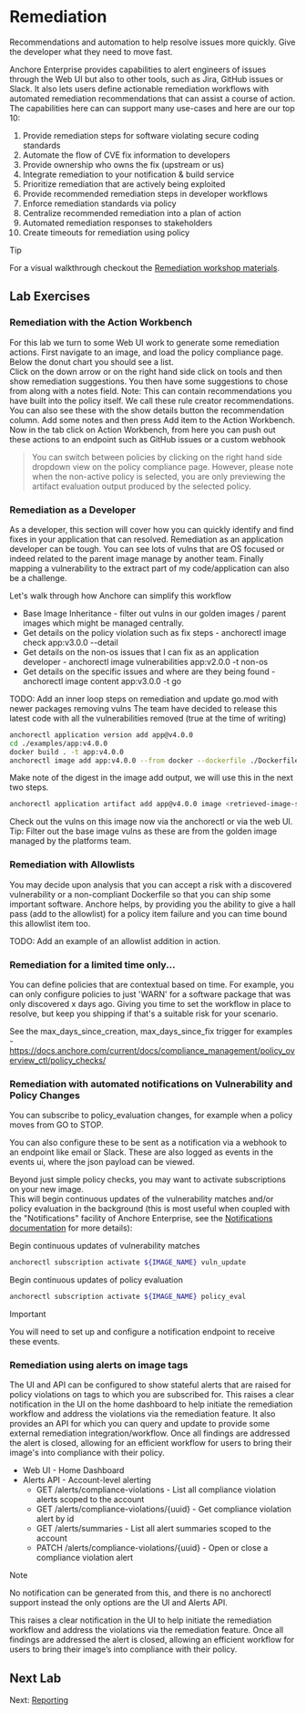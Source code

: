 # Remediation

Recommendations and automation to help resolve issues more quickly. Give the developer what they need to move fast.

Anchore Enterprise provides capabilities to alert engineers of issues through the Web UI but also to other tools, such as Jira, GitHub issues or Slack. 
It also lets users define actionable remediation workflows with automated remediation recommendations that can assist a course of action. 
The capabilities here can can support many use-cases and here are our top 10:

1. Provide remediation steps for software violating secure coding standards
2. Automate the flow of CVE fix information to developers
3. Provide ownership who owns the fix (upstream or us)
4. Integrate remediation to your notification & build service
5. Prioritize remediation that are actively being exploited
6. Provide recommended remediation steps in developer workflows
7. Enforce remediation standards via policy
8. Centralize recommended remediation into a plan of action
9. Automated remediation responses to stakeholders
10. Create timeouts for remediation using policy

> [!TIP]
> For a visual walkthrough checkout the [Remediation workshop materials](https://viperr.anchore.com/remediation/).

## Lab Exercises

### Remediation with the Action Workbench

For this lab we turn to some Web UI work to generate some remediation actions.
First navigate to an image, and load the policy compliance page. Below the donut chart you should see a list.  
Click on the down arrow or on the right hand side click on tools and then show remediation suggestions.
You then have some suggestions to chose from along with a notes field. Note: This can contain recommendations you have built into the policy itself. 
We call these rule creator recommendations. You can also see these with the show details button the recommendation column.
Add some notes and then press Add item to the Action Workbench.
Now in the tab click on Action Workbench, from here you can push out these actions to an endpoint such as GitHub issues or a custom webhook

> You can switch between policies by clicking on the right hand side dropdown view on the policy compliance page. 
> However, please note when the non-active policy is selected, you are only previewing the artifact evaluation output produced by the selected policy.

### Remediation as a Developer

As a developer, this section will cover how you can quickly identify and find fixes in your application that can resolved.
Remediation as an application developer can be tough. You can see lots of vulns that are OS focused or indeed related to the parent image manage by another team.
Finally mapping a vulnerability to the extract part of my code/application can also be a challenge. 

Let's walk through how Anchore can simplify this workflow

- Base Image Inheritance - filter out vulns in our golden images / parent images which might be managed centrally.
- Get details on the policy violation such as fix steps - anchorectl image check app:v3.0.0 --detail
- Get details on the non-os issues that I can fix as an application developer - anchorectl image vulnerabilities app:v2.0.0 -t non-os
- Get details on the specific issues and where are they being found - anchorectl image content app:v3.0.0 -t go

TODO: Add an inner loop steps on remediation and update go.mod with newer packages removing vulns
The team have decided to release this latest code with all the vulnerabilities removed (true at the time of writing)
```bash
anchorectl application version add app@v4.0.0
cd ./examples/app:v4.0.0
docker build . -t app:v4.0.0
anchorectl image add app:v4.0.0 --from docker --dockerfile ./Dockerfile --force
```
Make note of the digest in the image add output, we will use this in the next two steps.
```bash
anchorectl application artifact add app@v4.0.0 image <retrieved-image-sha>
```
Check out the vulns on this image now via the anchorectl or via the web UI. Tip: Filter out the base image vulns as these are from the golden image managed by the platforms team.

### Remediation with Allowlists

You may decide upon analysis that you can accept a risk with a discovered vulnerability or a non-compliant Dockerfile so that you can ship some important software.
Anchore helps, by providing you the ability to give a hall pass (add to the allowlist) for a policy item failure and you can time bound this allowlist item too.

TODO: Add an example of an allowlist addition in action.

### Remediation for a limited time only...

You can define policies that are contextual based on time.
For example, you can only configure policies to just 'WARN' for a software package that was only discovered x days ago.
Giving you time to set the workflow in place to resolve, but keep you shipping if that's a suitable risk for your scenario.

See the max_days_since_creation, max_days_since_fix trigger for examples - https://docs.anchore.com/current/docs/compliance_management/policy_overview_ctl/policy_checks/

### Remediation with automated notifications on Vulnerability and Policy Changes

You can subscribe to policy_evaluation changes, for example when a policy moves from GO to STOP.

You can also configure these to be sent as a notification via a webhook to an endpoint like email or Slack.
These are also logged as events in the events ui, where the json payload can be viewed.

Beyond just simple policy checks, you may want to activate subscriptions on your new image.  
This will begin continuous updates of the vulnerability matches and/or policy evaluation in the background (this is most useful when coupled with the "Notifications" facility of Anchore Enterprise, see the [Notifications documentation](https://docs.anchore.com/current/docs/configuration/notifications/) for more details):

Begin continuous updates of vulnerability matches
```bash
anchorectl subscription activate ${IMAGE_NAME} vuln_update
```

Begin continuous updates of policy evaluation
```bash
anchorectl subscription activate ${IMAGE_NAME} policy_eval   
```
> [!IMPORTANT] 
> You will need to set up and configure a notification endpoint to receive these events.

### Remediation using alerts on image tags

The UI and API can be configured to show stateful alerts that are raised for policy violations on tags to which you are subscribed for.
This raises a clear notification in the UI on the home dashboard to help initiate the remediation workflow and address the violations via the remediation feature. 
It also provides an API for which you can query and update to provide some external remediation integration/workflow.
Once all findings are addressed the alert is closed, allowing for an efficient workflow for users to bring their image's into compliance with their policy.

- Web UI - Home Dashboard
- Alerts API - Account-level alerting
    - GET /alerts/compliance-violations - List all compliance violation alerts scoped to the account
    - GET /alerts/compliance-violations/{uuid} - Get compliance violation alert by id
    - GET /alerts/summaries - List all alert summaries scoped to the account
    - PATCH /alerts/compliance-violations/{uuid} - Open or close a compliance violation alert

> [!NOTE] 
> No notification can be generated from this, and there is no anchorectl support instead the only options are the UI and Alerts API.

This raises a clear notification in the UI to help initiate the remediation workflow and address the violations via the remediation feature. Once all findings are addressed the alert is closed, allowing an efficient workflow for users to bring their image’s into compliance with their policy.

## Next Lab

Next: [Reporting](06-reporting.md)